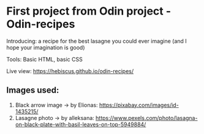 # First project from Odin project - Odin-recipes
Introducing: a recipe for the best lasagne you could ever imagine (and I hope your imagination is good)

Tools: Basic HTML, basic CSS

Live view: https://hebiscus.github.io/odin-recipes/

## Images used:
1. Black arrow image -> by Elionas: https://pixabay.com/images/id-1435215/
2. Lasagne photo -> by alleksana: https://www.pexels.com/photo/lasagna-on-black-plate-with-basil-leaves-on-top-5949884/

